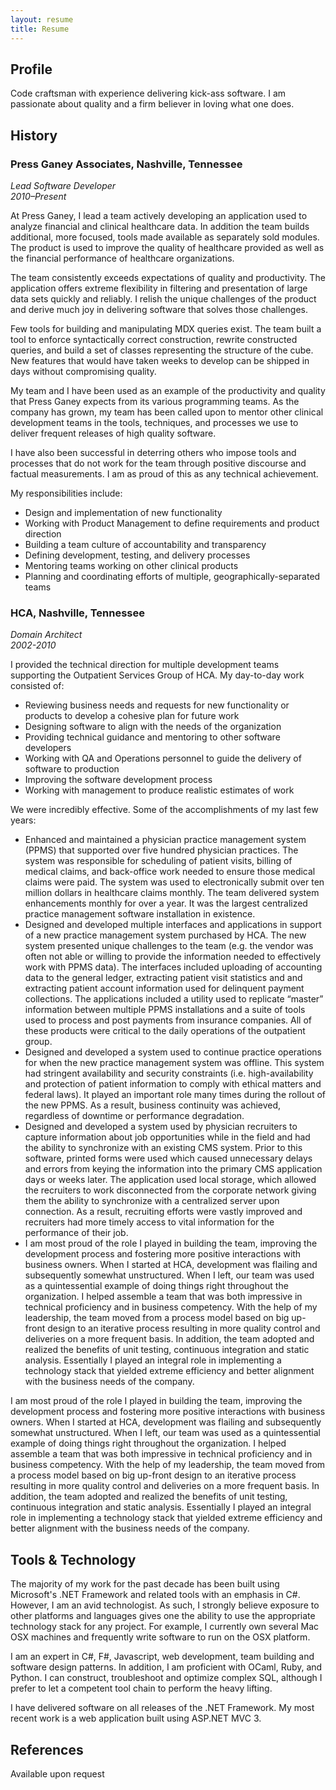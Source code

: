 ```yaml
---
layout: resume
title: Resume
---
```

## Profile

Code craftsman with experience delivering kick-ass software. I am passionate about quality and a firm believer in loving what one does.

## History

### Press Ganey Associates, Nashville, Tennessee
*Lead Software Developer*  
*2010–Present*

At Press Ganey, I lead a team actively developing an application used to analyze financial and clinical healthcare data.  In addition the team builds additional, more focused, tools made available as separately sold modules. The product is used to improve the quality of healthcare provided as well as the financial performance of healthcare organizations.

The team consistently exceeds expectations of quality and productivity. The application offers extreme flexibility in filtering and presentation of large data sets quickly and reliably. I relish the unique challenges of the product and derive much joy in delivering software that solves those challenges.

Few tools for building and manipulating MDX queries exist. The team built a tool to enforce syntactically correct construction, rewrite constructed queries, and build a set of classes representing the structure of the cube. New features that would have taken weeks to develop can be shipped in days without compromising quality.

My team and I have been used as an example of the productivity and quality that Press Ganey expects from its various programming teams. As the company has grown, my team has been called upon to mentor other clinical development teams in the tools, techniques, and processes we use to deliver frequent releases of high quality software.

I have also been successful in deterring others who impose tools and processes that do not work for the team through positive discourse and factual measurements. I am as proud of this as any technical achievement.

My responsibilities include:

* Design and implementation of new functionality
* Working with Product Management to define requirements and product direction
* Building a team culture of accountability and transparency
* Defining development, testing, and delivery processes
* Mentoring teams working on other clinical products
* Planning and coordinating efforts of multiple, geographically-separated teams

### HCA, Nashville, Tennessee
*Domain Architect*  
*2002-2010*

I provided the technical direction for multiple development teams supporting the Outpatient Services Group of HCA. My day-to-day work consisted of:

* Reviewing business needs and requests for new functionality or products to develop a cohesive plan for future work
* Designing software to align with the needs of the organization
* Providing technical guidance and mentoring to other software developers
* Working with QA and Operations personnel to guide the delivery of software to production
* Improving the software development process
* Working with management to produce realistic estimates of work

We were incredibly effective. Some of the accomplishments of my last few years:

* Enhanced and maintained a physician practice management system (PPMS) that supported over five hundred physician practices. The system was responsible for scheduling of patient visits, billing of medical claims, and back-office work needed to ensure those medical claims were paid. The system was used to electronically submit over ten million dollars in healthcare claims monthly. The team delivered system enhancements monthly for over a year. It was the largest centralized practice management software installation in existence.
* Designed and developed multiple interfaces and applications in support of a new practice management system purchased by HCA. The new system presented unique challenges to the team (e.g. the vendor was often not able or willing to provide the information needed to effectively work with PPMS data). The interfaces included uploading of accounting data to the general ledger, extracting patient visit statistics and and extracting patient account information used for delinquent payment collections. The applications included a utility used to replicate “master” information between multiple PPMS installations and a suite of tools used to process and post payments from insurance companies. All of these products were critical to the daily operations of the outpatient group.
* Designed and developed a system used to continue practice operations for when the new practice management system was offline. This system had stringent availability and security constraints (i.e. high-availability and protection of patient information to comply with ethical matters and federal laws). It played an important role many times during the rollout of the new PPMS. As a result, business continuity was achieved, regardless of downtime or performance degradation.
* Designed and developed a system used by physician recruiters to capture information about job opportunities while in the field and had the ability to synchronize with an existing CMS system. Prior to this software, printed forms were used which caused unnecessary delays and errors from keying the information into the primary CMS application days or weeks later. The application used local storage, which allowed the recruiters to work disconnected from the corporate network giving them the ability to synchronize with a centralized server upon connection.  As a result, recruiting efforts were vastly improved and recruiters had more timely access to vital information for the performance of their job.
* I am most proud of the role I played in building the team, improving the development process and fostering more positive interactions with business owners. When I started at HCA, development was flailing and subsequently somewhat unstructured. When I left, our team was used as a quintessential example of doing things right throughout the organization. I helped assemble a team that was both impressive in technical proficiency and in business competency. With the help of my leadership, the team moved from a process model based on big up-front design to an iterative process resulting in more quality control and deliveries on a more frequent basis. In addition, the team adopted and realized the benefits of unit testing, continuous integration and static analysis. Essentially I played an integral role in implementing a technology stack that yielded extreme efficiency and better alignment with the business needs of the company.

I am most proud of the role I played in building the team, improving the development process and fostering more positive interactions with business owners. When I started at HCA, development was flailing and subsequently somewhat unstructured. When I left, our team was used as a quintessential example of doing things right throughout the organization. I helped assemble a team that was both impressive in technical proficiency and in business competency. With the help of my leadership, the team moved from a process model based on big up-front design to an iterative process resulting in more quality control and deliveries on a more frequent basis. In addition, the team adopted and realized the benefits of unit testing, continuous integration and static analysis. Essentially I played an integral role in implementing a technology stack that yielded extreme efficiency and better alignment with the business needs of the company.

## Tools & Technology

The majority of my work for the past decade has been built using Microsoft's .NET Framework and related tools with an emphasis in C#. However, I am an avid technologist.  As such, I strongly believe exposure to other platforms and languages gives one the ability to use the appropriate technology stack for any project.  For example, I currently own several Mac OSX machines and frequently write software to run on the OSX platform.

I am an expert in C#, F#, Javascript, web development, team building and software design patterns. In addition, I am proficient with OCaml, Ruby, and Python. I can construct, troubleshoot and optimize complex SQL, although I prefer to let a competent tool chain to perform the heavy lifting.

I have delivered software on all releases of the .NET Framework. My most recent work is a web application built using ASP.NET MVC 3.

## References

Available upon request